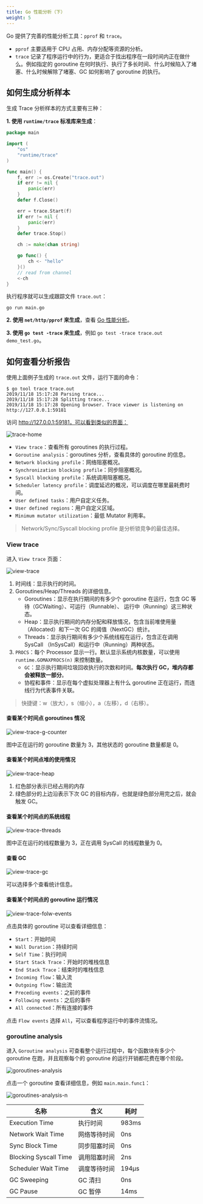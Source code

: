 ```yaml
---
title: Go 性能分析（下）
weight: 5
---
```


Go 提供了完善的性能分析工具：`pprof` 和 `trace`。

- `pprof` 主要适用于 CPU 占用、内存分配等资源的分析。
- `trace` 记录了程序运行中的行为，更适合于找出程序在一段时间内正在做什么。例如指定的 goroutine
  在何时执行、执行了多长时间、什么时候陷入了堵塞、什么时候解除了堵塞、GC 如何影响了 goroutine 的执行。

## 如何生成分析样本

生成 Trace 分析样本的方式主要有三种：

**1. 使用 `runtime/trace` 标准库来生成**：

```go
package main

import (
	"os"
	"runtime/trace"
)

func main() {
	f, err := os.Create("trace.out")
	if err != nil {
		panic(err)
	}
	defer f.Close()

	err = trace.Start(f)
	if err != nil {
		panic(err)
	}
	defer trace.Stop()

	ch := make(chan string)

	go func() {
		ch <- "hello"
	}()
	// read from channel
	<-ch
}

```

执行程序就可以生成跟踪文件 `trace.out`：

```
go run main.go
```

**2. 使用 `net/http/pprof` 来生成**，查看 [Go 性能分析](../04_pprof)。

**3. 使用 `go test -trace` 来生成**，例如 `go test -trace trace.out demo_test.go`。

## 如何查看分析报告

使用上面例子生成的 `trace.out` 文件，运行下面的命令：

```
$ go tool trace trace.out
2019/11/18 15:17:28 Parsing trace...
2019/11/18 15:17:28 Splitting trace...
2019/11/18 15:17:28 Opening browser. Trace viewer is listening on http://127.0.0.1:59181
```

访问 http://127.0.0.1:59181，可以看到类似的界面：

![trace-home](https://raw.gitcode.com/shipengqi/illustrations/files/main/go/trace-home.png)

- `View trace`：查看所有 goroutines 的执行过程。
- `Goroutine analysis`：goroutines 分析，查看具体的 goroutine 的信息。
- `Network blocking profile`：网络阻塞概况。
- `Synchronization blocking profile`：同步阻塞概况。
- `Syscall blocking profile`：系统调用阻塞概况。
- `Scheduler latency profile`：调度延迟的概况，可以调度在哪里最耗费时间。
- `User defined tasks`：用户自定义任务。
- `User defined regions`：用户自定义区域。
- `Minimum mutator utilization`：最低 Mutator 利用率。

> Network/Sync/Syscall blocking profile 是分析锁竞争的最佳选择。

### View trace

进入 `View trace` 页面：

![view-trace](https://raw.gitcode.com/shipengqi/illustrations/files/main/go/view-trace.png)

1. 时间线：显示执行的时间。
2. Goroutines/Heap/Threads 的详细信息。
    - Goroutines：显示在执行期间的有多少个 goroutine 在运行，包含 GC 等待（GCWaiting）、可运行（Runnable）、 运行中（Running）这三种状态。
    - Heap：显示执行期间的内存分配和释放情况，包含当前堆使用量（Allocated）和下一次 GC 的阈值（NextGC）统计。
    - Threads：显示执行期间有多少个系统线程在运行，包含正在调用 SysCall （InSysCall）和运行中（Running）两种状态。
3. `PROCS`：每个 Processor 显示一行。默认显示系统内核数量，可以使用 `runtime.GOMAXPROCS(n)` 来控制数量。
    - `GC`：显示执行期间垃圾回收执行的次数和时间。**每次执行 GC，堆内存都会被释放一部分**。
    - 协程和事件：显示在每个虚拟处理器上有什么 goroutine 正在运行，而连线行为代表事件关联。

> 快捷键：w（放大），s（缩小），a（左移），d（右移）。

#### 查看某个时间点 goroutines 情况

![view-trace-g-counter](https://raw.gitcode.com/shipengqi/illustrations/files/main/go/view-trace-g-counter.png)

图中正在运行的 goroutine 数量为 3，其他状态的 goroutine 数量都是 0。

#### 查看某个时间点堆的使用情况

![view-trace-heap](https://raw.gitcode.com/shipengqi/illustrations/files/main/go/view-trace-heap.png)

1. 红色部分表示已经占用的内存
2. 绿色部分的上边沿表示下次 GC 的目标内存，也就是绿色部分用完之后，就会触发 GC。

#### 查看某个时间点的系统线程

![view-trace-threads](https://raw.gitcode.com/shipengqi/illustrations/files/main/go/view-trace-threads.png)

图中正在运行的线程数量为 3，正在调用 SysCall 的线程数量为 0。

#### 查看 GC

![view-trace-gc](https://raw.gitcode.com/shipengqi/illustrations/files/main/go/view-trace-gc.png)

可以选择多个查看统计信息。

#### 查看某个时间点的 goroutine 运行情况

![view-trace-folw-events](https://raw.gitcode.com/shipengqi/illustrations/files/main/go/view-trace-folw-events.png)

点击具体的 goroutine 可以查看详细信息：

- `Start`：开始时间
- `Wall Duration`：持续时间
- `Self Time`：执行时间
- `Start Stack Trace`：开始时的堆栈信息
- `End Stack Trace`：结束时的堆栈信息
- `Incoming flow`：输入流
- `Outgoing flow`：输出流
- `Preceding events`：之前的事件
- `Following events`：之后的事件
- `All connected`：所有连接的事件

点击 `Flow events` 选择 `All`，可以查看程序运行中的事件流情况。

### goroutine analysis

进入 `Goroutine analysis` 可查看整个运行过程中，每个函数块有多少个 goroutine 在跑，并且观察每个的 goroutine 的运行开销都花费在哪个阶段。

![goroutines-analysis](https://raw.gitcode.com/shipengqi/illustrations/files/main/go/goroutines-analysis.png)

点击一个 goroutine 查看详细信息，例如 `main.main.func1`：

![goroutines-analysis-n](https://raw.gitcode.com/shipengqi/illustrations/files/main/go/goroutines-analysis-n.png)

| 名称                    | 含义     | 耗时    |
|-----------------------|--------|-------|
| Execution Time        | 执行时间   | 983ms |
| Network Wait Time     | 网络等待时间 | 0ns   |
| Sync Block Time       | 同步阻塞时间 | 0ns   |
| Blocking Syscall Time | 调用阻塞时间 | 2ns   |
| Scheduler Wait Time   | 调度等待时间 | 194µs |
| GC Sweeping           | GC 清扫  | 0ns   | 
| GC Pause              | GC 暂停  | 14ms  |
